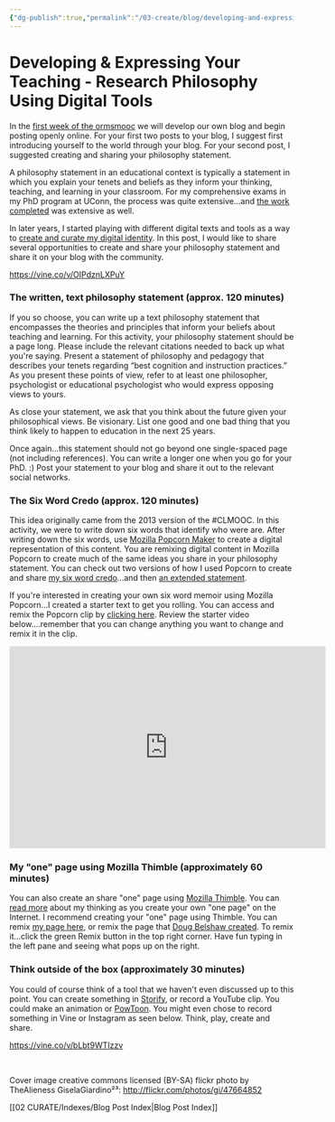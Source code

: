 ```yaml
---
{"dg-publish":true,"permalink":"/03-create/blog/developing-and-expressing-your-teaching-research-philosophy-using-digital-tools/","title":"Developing & Expressing Your Teaching/Research Philosophy Using Digital Tools","tags":["orms"]}
---
```


# Developing & Expressing Your Teaching - Research Philosophy Using Digital Tools

In the [first week of the ormsmooc](http://wiobyrne.com/week-one-online-research-media-skills-in-todays-classroom-ormsmooc/) we will develop our own blog and begin posting openly online. For your first two posts to your blog, I suggest first introducing yourself to the world through your blog. For your second post, I suggested creating and sharing your philosophy statement.

A philosophy statement in an educational context is typically a statement in which you explain your tenets and beliefs as they inform your thinking, teaching, and learning in your classroom. For my comprehensive exams in my PhD program at UConn, the process was quite extensive...and [the work completed](http://wiobyrne.com/philosophy-and-pedagogy-statement-task-for-my-comprehensive-exams/) was extensive as well.

In later years, I started playing with different digital texts and tools as a way to [create and curate my digital identity](http://wiobyrne.com/creating-and-curating-your-online-brand/). In this post, I would like to share several opportunities to create and share your philosophy statement and share it on your blog with the community.

https://vine.co/v/OIPdznLXPuY

### The written, text philosophy statement (approx. 120 minutes)

If you so choose, you can write up a text philosophy statement that encompasses the theories and principles that inform your beliefs about teaching and learning. For this activity, your philosophy statement should be a page long. Please include the relevant citations needed to back up what you're saying. Present a statement of philosophy and pedagogy that describes your tenets regarding “best cognition and instruction practices.” As you present these points of view, refer to at least one philosopher, psychologist or educational psychologist who would express opposing views to yours.

As close your statement, we ask that you think about the future given your philosophical views. Be visionary. List one good and one bad thing that you think likely to happen to education in the next 25 years.

Once again...this statement should not go beyond one single-spaced page (not including references). You can write a longer one when you go for your PhD. :) Post your statement to your blog and share it out to the relevant social networks.

### The Six Word Credo (approx. 120 minutes)

This idea originally came from the 2013 version of the #CLMOOC. In this activity, we were to write down six words that identify who were are. After writing down the six words, use [Mozilla Popcorn Maker](https://webmaker.org/en-US/tools) to create a digital representation of this content. You are remixing digital content in Mozilla Popcorn to create much of the same ideas you share in your philosophy statement. You can check out two versions of how I used Popcorn to create and share [my six word credo](wiobyrne.com/my-philosophy-or-my-credo-in-research-teaching-and-learning/)...and then [an extended statement](http://wiobyrne.com/hanging-out-with-chuck-flavor-and-terminator-x/).

If you're interested in creating your own six word memoir using Mozilla Popcorn...I created a starter text to get you rolling. You can access and remix the Popcorn clip by [clicking here](https://wiobyrne.makes.org/popcorn/2wir). Review the starter video below....remember that you can change anything you want to change and remix it in the clip.

<iframe src="https://wiobyrne.makes.org/popcorn/2wir_" width="560" height="358" frameborder="0" allowfullscreen="allowfullscreen"></iframe>

### My "one" page using Mozilla Thimble (approximately 60 minutes)

You can also create an share "one" page using [Mozilla Thimble](https://webmaker.org/en-US/tools). You can [read more](http://wiobyrne.com/creating-and-sharing-your-one-page-on-the-internet/) about my thinking as you create your own "one page" on the Internet. I recommend creating your "one" page using Thimble. You can remix [my page here](https://wiobyrne.makes.org/thimble/LTEwMjQyNjIxNDQ=/w-ian-obyrne-digitally-literate), or remix the page that [Doug Belshaw created](https://dajbelshaw.makes.org/thimble/MTY5Mjk5MTQ4OA==/doug-belshaw-open-educational-thinkering). To remix it...click the green Remix button in the top right corner. Have fun typing in the left pane and seeing what pops up on the right.

### Think outside of the box (approximately 30 minutes)

You could of course think of a tool that we haven't even discussed up to this point. You can create something in [Storify](https://storify.com/), or record a YouTube clip. You could make an animation or [PowToon](http://www.powtoon.com/). You might even chose to record something in Vine or Instagram as seen below. Think, play, create and share.

https://vine.co/v/bLbt9WTIzzv

 

Cover image creative commons licensed (BY-SA) flickr photo by TheAlieness GiselaGiardino²³: http://flickr.com/photos/gi/47664852

[[02 CURATE/Indexes/Blog Post Index\|Blog Post Index]]